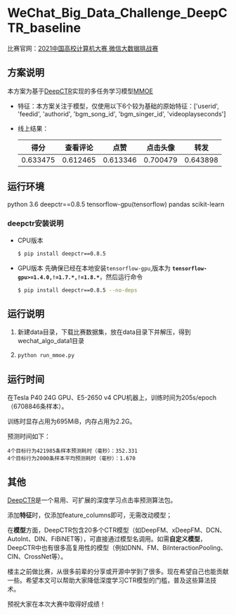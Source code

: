 # WeChat_Big_Data_Challenge_DeepCTR_baseline

比赛官网：[2021中国高校计算机大赛 微信大数据挑战赛](https://algo.weixin.qq.com/) 

## 方案说明

本方案为基于[DeepCTR](https://github.com/shenweichen/DeepCTR)实现的多任务学习模型[MMOE](https://dl.acm.org/doi/10.1145/3219819.3220007)

- 特征：本方案关注于模型，仅使用以下6个较为基础的原始特征：['userid', 'feedid', 'authorid', 'bgm_song_id', 'bgm_singer_id', 'videoplayseconds']


- 线上结果：

  | 得分     | 查看评论 | 点赞     | 点击头像 | 转发     |
  | -------- | -------- | -------- | -------- | -------- |
  | 0.633475 | 0.612465 | 0.613346 | 0.700479 | 0.643898 |


## 运行环境
 python 3.6
 deepctr==0.8.5
 tensorflow-gpu(tensorflow)
 pandas
 scikit-learn

### deepctr安装说明
- CPU版本
  ```bash
  $ pip install deepctr==0.8.5
  ```
- GPU版本
  先确保已经在本地安装`tensorflow-gpu`,版本为 **`tensorflow-gpu>=1.4.0,!=1.7.*,!=1.8.*`**，然后运行命令
    ```bash
    $ pip install deepctr==0.8.5 --no-deps
    ```

## 运行说明
1. 新建data目录，下载比赛数据集，放在data目录下并解压，得到wechat_algo_data1目录

2. ```bash
   python run_mmoe.py
   ```


## 运行时间

在Tesla P40 24G GPU、E5-2650 v4 CPU机器上，训练时间为205s/epoch（6708846条样本）。

训练时显存占用为695MiB，内存占用为2.2G。

预测时间如下：

```
4个目标行为421985条样本预测耗时（毫秒）：352.331
4个目标行为2000条样本平均预测耗时（毫秒）：1.670
```

## 其他

[DeepCTR](https://github.com/shenweichen/DeepCTR)是一个易用、可扩展的深度学习点击率预测算法包。

添加**特征**时，仅添加feature_columns即可，无需改动模型；

在**模型**方面，DeepCTR包含20多个CTR模型（如DeepFM、xDeepFM、DCN、AutoInt、DIN、FiBiNET等），可直接通过模型名调用。如需**自定义模型**，DeepCTR中也有很多高复用性的模型（例如DNN、FM、BiInteractionPooling、CIN、CrossNet等）。

楼主之前做比赛，从很多前辈的分享或开源中学到了很多。现在希望自己也能贡献一些。希望本文可以帮助大家降低深度学习CTR模型的门槛，普及这些算法技术。

预祝大家在本次大赛中取得好成绩！